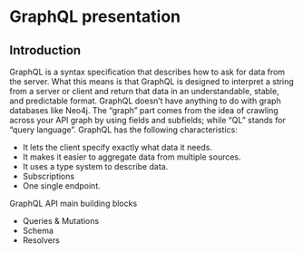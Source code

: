 # GraphQL presentation

## Introduction

GraphQL is a syntax specification that describes how to ask for data from the server. What this means is that GraphQL is designed to interpret a string from a server or client and return that data in an understandable, stable, and predictable format. GraphQL doesn’t have anything to do with graph databases like Neo4j. The “graph” part comes from the idea of crawling across your API graph by using fields and subfields; while “QL” stands for “query language”. GraphQL has the following characteristics:

- It lets the client specify exactly what data it needs.
- It makes it easier to aggregate data from multiple sources.
- It uses a type system to describe data.
- Subscriptions
- One single endpoint.

GraphQL API main building blocks

- Queries & Mutations
- Schema
- Resolvers
